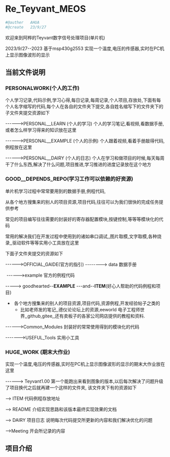 # Re_Teyvant_MEOS

```python
#@auther   AHUA
#@create   23/9/27
```

欢迎来到阿桦的Teyvant数字信号处理项目(单片机)

2023/9/27--2023       基于msp430g2553   实现一个温度,电压的传感器,实时在PC机上显示图像波形的显示



## 当前文件说明

### PERSONALWORK(个人的工作)

个人学习记录,代码示例,学习心得,每日记录,每周记录,个人项目,存放处,下面有每个人名字缩写的代码,每个人在各自的文件夹下提交,各自姓名缩写下的文件夹下的子文件夹提交资源如下

------>PERSONAL__LEARN  (个人的学习)  个人的学习笔记,看视频,看数据手册,或者怎么样学习得来的知识放在这里

------>PERSONAL__EXAMPLE  (个人的示例) 个人跟着视频,看着手册敲得代码,例程放在这里

------>PERSONAL__DAIRY   (个人的日志)  个人在学习和做项目的时候,每天每周干了什么东西,解决了什么问题,项目推进,学习推进的进度记录放在这个地方



### GOOD__DEPENDS_REPO(学习工作可以依赖的好资源)

单片机学习过程中常常要用到的数据手册,例程代码,

从各个地方搜集来的别人的项目资源,项目代码,往往可以为我们很快的完成任务提供参考

常见的项目编写往往需要的封装好的寄存器配置模块,按键控制,等等等模块化的代码

常用的解决我们在开发过程中使用到的诸如串口调试,,图片取模,文字取模,各种烧录,,驱动软件等等实用小工具放在这里

下面子文件夹提交的资源如下

------>OFFICIAL_GAIDE(官方的指引)   --------> data     数据手册

​                                                                ------>example   官方的例程代码

-----> goodhearted--__EXAMPLE__ ---and--__ITEM__(好心人帮助的代码例程和项目)

- ​	各个地方搜集来的别人的项目资源,项目代码,资源例程,开发经验帖子之类的
  - 比如老师发的笔记,,德仪论论坛上的资源,eeworld 电子工程师世界,,github,gitee,,还有卖板子的各家公司网店提供的教程和资料.

------>Common_Modules     封装好的常常使用得到的模块化的代码



------->USEFUL_Tools   实用小工具







### HUGE_WORK   (期末大作业)

实现一个温度,电压的传感器,实时在PC机上显示图像波形的显示的期末大作业放在这里

------>  Teyvant1.00    第一个能跑出来看到图象的版本,以后每次解决了问题升级了项目换代之后就再建一个这样的文件夹, 该文件夹下有的资源如下

-->  ITEM    代码例程存放地址 

--> README   介绍实现思路和该版本最终实现效果的文档

--> DAIRY     项目日志  说明每次代码提交所更新的内容和我们解决优化的问题

-->Meeting    开会所记录的内容   



## 项目介绍









